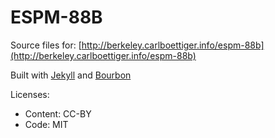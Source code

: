 # ESPM-88B

Source files for: [http://berkeley.carlboettiger.info/espm-88b](http://berkeley.carlboettiger.info/espm-88b)

Built with [Jekyll](http://jekyllrb.com) and [Bourbon](http://bourbon.io)

Licenses:

  - Content: CC-BY
  - Code: MIT


